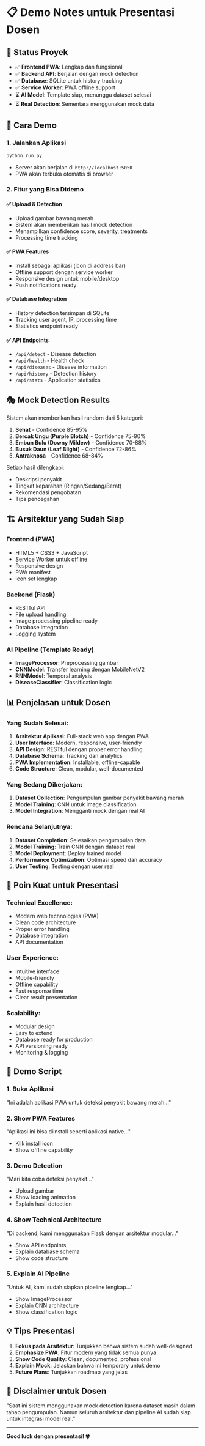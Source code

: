 # 📋 Demo Notes untuk Presentasi Dosen

## 🎯 Status Proyek
- ✅ **Frontend PWA**: Lengkap dan fungsional
- ✅ **Backend API**: Berjalan dengan mock detection
- ✅ **Database**: SQLite untuk history tracking
- ✅ **Service Worker**: PWA offline support
- ⏳ **AI Model**: Template siap, menunggu dataset selesai
- ⏳ **Real Detection**: Sementara menggunakan mock data

## 🚀 Cara Demo

### 1. Jalankan Aplikasi
```bash
python run.py
```
- Server akan berjalan di `http://localhost:5050`
- PWA akan terbuka otomatis di browser

### 2. Fitur yang Bisa Didemo

#### ✅ **Upload & Detection**
- Upload gambar bawang merah
- Sistem akan memberikan hasil mock detection
- Menampilkan confidence score, severity, treatments
- Processing time tracking

#### ✅ **PWA Features**
- Install sebagai aplikasi (icon di address bar)
- Offline support dengan service worker
- Responsive design untuk mobile/desktop
- Push notifications ready

#### ✅ **Database Integration**
- History detection tersimpan di SQLite
- Tracking user agent, IP, processing time
- Statistics endpoint ready

#### ✅ **API Endpoints**
- `/api/detect` - Disease detection
- `/api/health` - Health check
- `/api/diseases` - Disease information
- `/api/history` - Detection history
- `/api/stats` - Application statistics

## 🎭 Mock Detection Results
Sistem akan memberikan hasil random dari 5 kategori:
1. **Sehat** - Confidence 85-95%
2. **Bercak Ungu (Purple Blotch)** - Confidence 75-90%
3. **Embun Bulu (Downy Mildew)** - Confidence 70-88%
4. **Busuk Daun (Leaf Blight)** - Confidence 72-86%
5. **Antraknosa** - Confidence 68-84%

Setiap hasil dilengkapi:
- Deskripsi penyakit
- Tingkat keparahan (Ringan/Sedang/Berat)
- Rekomendasi pengobatan
- Tips pencegahan

## 🏗️ Arsitektur yang Sudah Siap

### Frontend (PWA)
- HTML5 + CSS3 + JavaScript
- Service Worker untuk offline
- Responsive design
- PWA manifest
- Icon set lengkap

### Backend (Flask)
- RESTful API
- File upload handling
- Image processing pipeline ready
- Database integration
- Logging system

### AI Pipeline (Template Ready)
- **ImageProcessor**: Preprocessing gambar
- **CNNModel**: Transfer learning dengan MobileNetV2
- **RNNModel**: Temporal analysis
- **DiseaseClassifier**: Classification logic

## 📊 Penjelasan untuk Dosen

### Yang Sudah Selesai:
1. **Arsitektur Aplikasi**: Full-stack web app dengan PWA
2. **User Interface**: Modern, responsive, user-friendly
3. **API Design**: RESTful dengan proper error handling
4. **Database Schema**: Tracking dan analytics
5. **PWA Implementation**: Installable, offline-capable
6. **Code Structure**: Clean, modular, well-documented

### Yang Sedang Dikerjakan:
1. **Dataset Collection**: Pengumpulan gambar penyakit bawang merah
2. **Model Training**: CNN untuk image classification
3. **Model Integration**: Mengganti mock dengan real AI

### Rencana Selanjutnya:
1. **Dataset Completion**: Selesaikan pengumpulan data
2. **Model Training**: Train CNN dengan dataset real
3. **Model Deployment**: Deploy trained model
4. **Performance Optimization**: Optimasi speed dan accuracy
5. **User Testing**: Testing dengan user real

## 🎯 Poin Kuat untuk Presentasi

### Technical Excellence:
- Modern web technologies (PWA)
- Clean code architecture
- Proper error handling
- Database integration
- API documentation

### User Experience:
- Intuitive interface
- Mobile-friendly
- Offline capability
- Fast response time
- Clear result presentation

### Scalability:
- Modular design
- Easy to extend
- Database ready for production
- API versioning ready
- Monitoring & logging

## 🔧 Demo Script

### 1. Buka Aplikasi
"Ini adalah aplikasi PWA untuk deteksi penyakit bawang merah..."

### 2. Show PWA Features
"Aplikasi ini bisa diinstall seperti aplikasi native..."
- Klik install icon
- Show offline capability

### 3. Demo Detection
"Mari kita coba deteksi penyakit..."
- Upload gambar
- Show loading animation
- Explain hasil detection

### 4. Show Technical Architecture
"Di backend, kami menggunakan Flask dengan arsitektur modular..."
- Show API endpoints
- Explain database schema
- Show code structure

### 5. Explain AI Pipeline
"Untuk AI, kami sudah siapkan pipeline lengkap..."
- Show ImageProcessor
- Explain CNN architecture
- Show classification logic

## 💡 Tips Presentasi

1. **Fokus pada Arsitektur**: Tunjukkan bahwa sistem sudah well-designed
2. **Emphasize PWA**: Fitur modern yang tidak semua punya
3. **Show Code Quality**: Clean, documented, professional
4. **Explain Mock**: Jelaskan bahwa ini temporary untuk demo
5. **Future Plans**: Tunjukkan roadmap yang jelas

## 🚨 Disclaimer untuk Dosen
"Saat ini sistem menggunakan mock detection karena dataset masih dalam tahap pengumpulan. Namun seluruh arsitektur dan pipeline AI sudah siap untuk integrasi model real."

---
**Good luck dengan presentasi! 🍀**